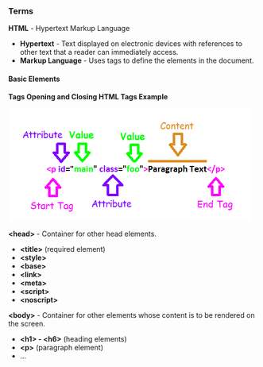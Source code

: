 ### Terms

__HTML__  - Hypertext Markup Language
* __Hypertext__ - Text displayed on electronic devices with references to other text that a reader can immediately access.
* __Markup Language__ - Uses tags to define the elements in the document.

#### Basic Elements

__Tags Opening and Closing HTML Tags Example__

![htmlTag](htmlTag.png)

__\<head\>__ - Container for other head elements.
* __\<title\>__ (required element)
* __\<style\>__
* __\<base\>__
* __\<link\>__
* __\<meta\>__
* __\<script\>__
* __\<noscript\>__

__\<body\>__ - Container for other elements whose content is to be rendered on the screen.
* __\<h1\> - \<h6\>__ (heading elements)
* __\<p\>__ (paragraph element)
* ...

